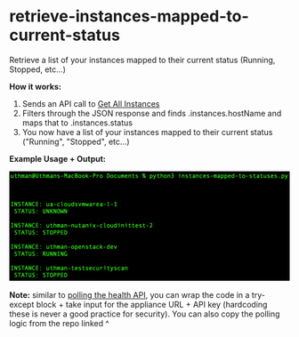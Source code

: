 # retrieve-instances-mapped-to-current-status
Retrieve a list of your instances mapped to their current status (Running, Stopped, etc...)

**How it works:** 

1. Sends an API call to [Get All Instances](https://apidocs.morpheusdata.com/reference/listinstances)
2. Filters through the JSON response and finds .instances.hostName and maps that to .instances.status
3. You now have a list of your instances mapped to their current status ("Running", "Stopped", etc...)

**Example Usage + Output:**

![Pretty-Output.png](https://github.com/uthm4n/retrieve-instances-mapped-to-current-status/blob/main/Pretty-Output.png)


**Note:** similar to [polling the health API](https://github.com/uthm4n/polling-health-api), you can wrap the code in a try-except block + take input for the appliance URL + API key (hardcoding these is never a good practice for security). You can also copy the polling logic from the repo linked ^
